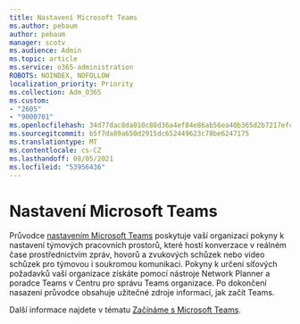 ```yaml
---
title: Nastavení Microsoft Teams
ms.author: pebaum
author: pebaum
manager: scotv
ms.audience: Admin
ms.topic: article
ms.service: o365-administration
ROBOTS: NOINDEX, NOFOLLOW
localization_priority: Priority
ms.collection: Adm_O365
ms.custom:
- "2605"
- "9000701"
ms.openlocfilehash: 34d77dac8da010c88d36a4ef84e86ab56ea40b365d2b7217efcd057df85738d3
ms.sourcegitcommit: b5f7da89a650d2915dc652449623c78be6247175
ms.translationtype: MT
ms.contentlocale: cs-CZ
ms.lasthandoff: 08/05/2021
ms.locfileid: "53956436"
---
```

# <a name="set-up-microsoft-teams"></a>Nastavení Microsoft Teams

Průvodce [nastavením Microsoft Teams](https://aka.ms/teamsguidance) poskytuje vaší organizaci pokyny k nastavení týmových pracovních prostorů, které hostí konverzace v reálném čase prostřednictvím zpráv, hovorů a zvukových schůzek nebo video schůzek pro týmovou i soukromou komunikaci. Pokyny k určení síťových požadavků vaší organizace získáte pomocí nástroje Network Planner a poradce Teams v Centru pro správu Teams organizace. Po dokončení nasazení průvodce obsahuje užitečné zdroje informací, jak začít Teams.

Další informace najdete v tématu [Začínáme s Microsoft Teams](https://docs.microsoft.com/microsoftteams/get-started-with-teams-quick-start).
